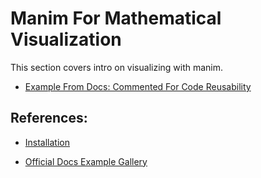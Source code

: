 # Manim For Mathematical Visualization

This section covers intro on visualizing with manim.

- [Example From Docs: Commented For Code Reusability](./Examples%20From%20Docs.ipynb)




## References:

- [Installation](https://docs.manim.community/en/stable/installation/uv.html)

- [Official Docs Example Gallery](https://docs.manim.community/en/stable/examples.html#)
